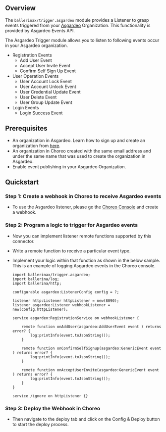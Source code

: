 ## Overview

The `ballerinax/trigger.asgardeo` module provides a Listener to grasp events triggered from your [Asgardeo](https://wso2.com/asgardeo/) Organization. This functionality is provided by Asgardeo Events API.

The Asgardeo Trigger module allows you to listen to following events occur in your Asgardeo organization.

- Registration Events
   - Add User Event
   - Accept User Invite Event
   - Confirm Self Sign Up Event
- User Operation Events
   - User Account Lock Event
   - User Account Unlock Event
   - User Credential Update Event
   - User Delete Event
   - User Group Update Event
- Login Events
   - Login Success Event

## Prerequisites
- An organization in Asgardeo. Learn how to sign up and create an organization from [here](https://wso2.com/asgardeo/docs/get-started/create-asgardeo-account/#sign-up).
- An organization in Choreo created with the same email address and under the same name that was used to create the organization in Asgardeo.
- Enable event publishing in your Asgardeo Organization.

## Quickstart

### Step 1: Create a webhook in Choreo to receive Asgardeo events

- To use the Asgardeo listener, please go the [Choreo Console](https://console.choreo.dev) and create a webhook.

### Step 2: Program a logic to trigger for Asgardeo events

- Now you can implement listener remote functions supported by this connector.
- Write a remote function to receive a particular event type. 
- Implement your logic within that function as shown in the below sample. This is an example of logging Asgardeo events in the Choreo console.

    ```ballerina
    import ballerinax/trigger.asgardeo;
    import ballerina/log;
    import ballerina/http;
    
    configurable asgardeo:ListenerConfig config = ?;
    
    listener http:Listener httpListener = new(8090);
    listener asgardeo:Listener webhookListener =  new(config,httpListener);
    
    service asgardeo:RegistrationService on webhookListener {
      
        remote function onAddUser(asgardeo:AddUserEvent event ) returns error? {
            log:printInfo(event.toJsonString());
        }
      
        remote function onConfirmSelfSignup(asgardeo:GenericEvent event ) returns error? {
            log:printInfo(event.toJsonString());
        }
      
        remote function onAcceptUserInvite(asgardeo:GenericEvent event ) returns error? {
            log:printInfo(event.toJsonString());
        }
    }
    
    service /ignore on httpListener {}
    ```

### Step 3: Deploy the Webhook in Choreo
- Then navigate to the deploy tab and click on the Config & Deploy button to start the deploy process.